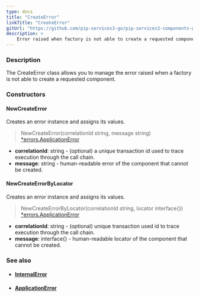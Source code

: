 ```yaml
---
type: docs
title: "CreateError"
linkTitle: "CreateError"
gitUrl: "https://github.com/pip-services3-go/pip-services3-components-go"
description: >
    Error raised when factory is not able to create a requested component.
---
```



### Description

The CreateError class allows you to manage the error raised when a factory is not able to create a requested component.


### Constructors

#### NewCreateError
Creates an error instance and assigns its values.

> NewCreateError(correlationId string, message string) [*errors.ApplicationError](../../../commons/errors/application_exception)

- **correlationId**: string - (optional) a unique transaction id used to trace execution through the call chain.
- **message**: string - human-readable error of the component that cannot be created.

#### NewCreateErrorByLocator
Creates an error instance and assigns its values.

> NewCreateErrorByLocator(correlationId string, locator interface{}) [*errors.ApplicationError](../../../commons/errors/application_exception)

- **correlationId**: string - (optional) unique transaction used id to trace execution through the call chain.
- **message**: interface{} - human-readable locator of the component that cannot be created.


### See also
- #### [InternalError](../../../commons/errors/internal_exception)
- #### [ApplicationError](../../../commons/errors/application_exception)
